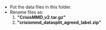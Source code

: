 * Put the data files in this folder.
* Rename files as: 
    1. **"CrisisMMD_v2.tar.gz"**
    2. **"crisismmd_datasplit_agreed_label.zip"**
